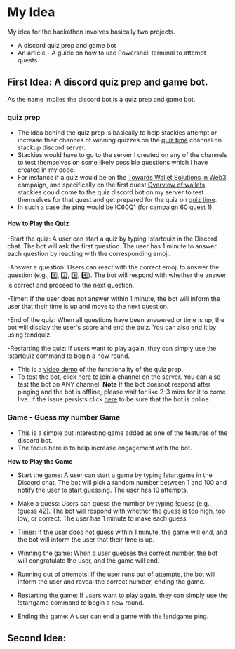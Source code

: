 # My Idea
My idea for the hackathon involves basically two projects.
- A discord quiz prep and game bot
- An article - A guide on how to use Powershell terminal to attempt quests.

## First Idea: A discord quiz prep and game bot.
As the name implies the discord bot is a quiz prep and game bot. 
### quiz prep
- The idea behind the quiz prep is basically to help stackies attempt or increase their chances of winning quizzes on the [quiz time](https://discord.com/channels/895564164783808523/1084499262144000021) channel on stackup discord server.
- Stackies would have to go to the server I created on any of the channels to test themselves on some likely possible questions which I have created in my code.
- For instance if a quiz would be on the [Towards Wallet Solutions in Web3](https://earn.stackup.dev/campaigns/towards-wallet-solutions-in-web3) campaign, and specifically on the first quest [Overview of wallets](https://earn.stackup.dev/campaigns/towards-wallet-solutions-in-web3/quests/quest-1-overview-of-wallets-1a83) stackies could come to the quiz discord bot on my server to test themselves for that quest and get prepared for the quiz on [quiz time](https://discord.com/channels/895564164783808523/1084499262144000021).
- In such a case the ping would be !C60Q1 (for campaign 60 quest 1).

#### How to Play the Quiz
-Start the quiz: A user can start a quiz by typing !startquiz in the Discord chat. The bot will ask the first question. The user has 1 minute to answer each question by reacting with the corresponding emoji.

-Answer a question: Users can react with the correct emoji to answer the question (e.g., 1️⃣, 2️⃣, 3️⃣, 4️⃣). The bot will respond with whether the answer is correct and proceed to the next question.

-Timer: If the user does not answer within 1 minute, the bot will inform the user that their time is up and move to the next question.

-End of the quiz: When all questions have been answered or time is up, the bot will display the user's score and end the quiz. You can also end it by using !endquiz.

-Restarting the quiz: If users want to play again, they can simply use the !startquiz command to begin a new round.


- This is a [video demo](https://github.com/gus-host/quiz-prep-and-game-bot/blob/main/README.md) of the functionality of the quiz prep. 
- To test the bot, click [here](https://discord.gg/YnFw8Dv8) to join a channel on the server. You can also test the bot on ANY channel.
**Note** If the bot doesnot respond after pinging and the bot is offline, please wait for like 2-3 mins for it to come live. If the issue persists click [here](https://quiz-prep-and-game-bot.onrender.com/) to be sure that the bot is online.


### Game - Guess my number Game

- This is a simple but interesting game added as one of the features of the discord bot. 
- The focus here is to help increase engagement with the bot.

**How to Play the Game**
- Start the game: A user can start a game by typing !startgame in the Discord chat. The bot will pick a random number between 1 and 100 and notify the user to start guessing. The user has 10 attempts.

- Make a guess: Users can guess the number by typing !guess <number> (e.g., !guess 42). The bot will respond with whether the guess is too high, too low, or correct. The user has 1 minute to make each guess.

- Timer: If the user does not guess within 1 minute, the game will end, and the bot will inform the user that their time is up.

- Winning the game: When a user guesses the correct number, the bot will congratulate the user, and the game will end.

- Running out of attempts: If the user runs out of attempts, the bot will inform the user and reveal the correct number, ending the game.

- Restarting the game: If users want to play again, they can simply use the !startgame command to begin a new round.

- Ending the game: A user can end a game with the !endgame ping.




## Second Idea: 
